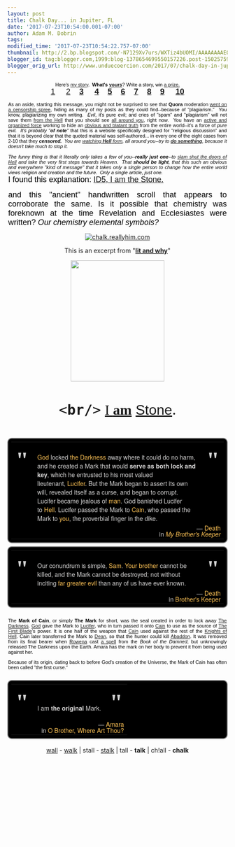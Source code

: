 ```yaml
---
layout: post
title: Chalk Day... in Jupiter, FL
date: '2017-07-23T10:54:00.001-07:00'
author: Adam M. Dobrin
tags: 
modified_time: '2017-07-23T10:54:22.757-07:00'
thumbnail: http://2.bp.blogspot.com/-N7129Xv7urs/WXTiz4bUOMI/AAAAAAAAEOY/oEDoGBQtc94BHF_8jkWO_t6FPJ_G4Tc6ACK4BGAYYCw/s72-c/image-762759.png
blogger_id: tag:blogger.com,1999:blog-1378654699550157226.post-1502575975738240683
blogger_orig_url: http://www.unduecoercion.com/2017/07/chalk-day-in-jupiter-fl.html
---
```


<div dir="ltr"><div class="gmail_quote"><div dir="ltr"><div class="gmail_quote"><div dir="ltr"><div class="gmail_quote"><div dir="ltr"><div style="text-align:left"><center style="color:rgb(0,0,0);font-family:Verdana,Arial,Helvetica,sans-serif"><div style="width:500px;text-align:justify"><div style="font-size:11px;text-align:center">Here&#39;s <a href="http://bit.ly/2tJnb8k" target="_blank">my story</a>.  <b>What&#39;s <a href="http://bit.ly/2sU9J1b" target="_blank">yours</a></b>? Write a story, win <a href="http://www.nobelprize.org/" target="_blank">a prize.</a><br></div><div style="font-size:11px;text-align:center"><a href="https://www.quora.com/If-Jesus-the-son-of-God-wrote-a-number-one-bestseller-today-what-TITLE-would-he-give-the-book-and-why" target="_blank"><a href="http://2.bp.blogspot.com/-N7129Xv7urs/WXTiz4bUOMI/AAAAAAAAEOY/oEDoGBQtc94BHF_8jkWO_t6FPJ_G4Tc6ACK4BGAYYCw/s1600/image-762759.png"><img src="../../2.bp.blogspot.com/-N7129Xv7urs/WXTiz4bUOMI/AAAAAAAAEOY/oEDoGBQtc94BHF_8jkWO_t6FPJ_G4Tc6ACK4BGAYYCw/s320/image-762759.png"  border="0" alt="" id="BLOGGER_PHOTO_ID_6446026347622185154" /></a></a><br></div><div style="text-align:center"><font size="4"><a href="https://www.quora.com/profile/Adam-Marshall-Dobrin" target="_blank">1</a> <b>    </b><a href="https://www.quora.com/profile/Adam-Marshall-Dobrin-1" target="_blank">2</a><b>    </b><b><a href="https://www.quora.com/Ive-found-that-jesus-is-a-personification-of-the-sun-who-can-prove-me-wrong" target="_blank">3</a> </b><b>    </b><b><a href="https://www.quora.com/If-the-5th-Seal-of-Christians-being-martyred-is-in-full-force-now-then-how-far-away-is-Jesus-from-opening-the-6th-Seal-of-Gods-wrath" target="_blank">4</a></b><b>    </b><b><a href="https://www.quora.com/Do-credible-historians-agree-that-the-man-named-Jesus-who-the-Christian-Bible-speaks-of-walked-the-earth-and-was-put-to-death-on-a-cross-by-Pilate-Roman-governor-of-Judea" target="_blank">5</a></b><b>    </b><b><a href="https://www.quora.com/What-are-some-ways-of-wiping-out-a-civilization-without-completely-destroying-the-planet-infrastructure-technology-etc" target="_blank">6</a></b><b>    </b><b><a href="https://www.quora.com/Did-Jesus-have-the-intelligence-of-God" target="_blank">7</a></b><b>    </b><b><a href="https://www.quora.com/Will-God-let-us-have-everything-we-want-in-heaven" target="_blank">8</a></b><b>    </b><b><a href="https://www.quora.com/If-Jesus-the-son-of-God-wrote-a-number-one-bestseller-today-what-TITLE-would-he-give-the-book-and-why" target="_blank">9</a></b><b>    </b><b> <a href="https://www.quora.com/Did-God-and-Jesus-use-telepathy" target="_blank">10</a></b></font></div><div style="font-size:11px;text-align:center"><br></div><div style="font-size:11px">As an aside, starting this message, you might not be surprised to see that <b>Quora</b> moderation <a href="http://censorship.lamc.la/" target="_blank">went on a censorship spree</a>, hiding as many of my posts as they could find--because of &quot;plagiarism.&quot;  You know, <span style="font-family:&quot;comic sans ms&quot;,sans-serif">plagiarizing my own writing</span>.  <em>Evil</em>, it&#39;s pure evil; and cries of &quot;spam&quot; and &quot;plagiarism&quot; will not save <span style="font-family:&quot;comic sans ms&quot;,sans-serif">them <a href="http://m.lamc.la/KEYNES.html" target="_blank">from the Hell</a> that you should see <a href="http://www.unduecoercion.com/2017/07/roe-v-wade.html" target="_blank">all around you</a>, right now</span>.  You have an <a href="http://www.lamc.la/2017/06/enders-game-prometheus-locke-and.html" target="_blank">active and organized force</a> working to hide an <a href="http://chalk.reallyhim.com/" target="_blank">obvious and blatant truth</a> from the entire world--it&#39;s a force of <em>pure evil.  It&#39;s probably &quot;<b>of note</b>&quot;</em> that this is a website specifically designed for &quot;religious discussion&quot; and that it is beyond clear that the quoted material was self-authored... in every one of the eight cases from 2-10 that they <i><b>censored.</b>  You are <a href="http://m.lamc.la/MUSTBEME.html" target="_blank">watching <b>Hell</b> form</a>, all around you--try to <b><a href="http://flint.lamc.la" target="_blank">do something</a></b>, because it doesn&#39;t take much to stop it.</i>   </div><div style="font-size:11px"><em> </em></div><div style="font-size:11px"><em>The funny thing is that it literally only takes a few of you--<strong>really just one</strong>--to <span style="text-decoration-line:underline"><a href="http://flint.lamc.la/" target="_blank">slam shut the doors of Hell</a></span> and take the very <span style="font-family:&quot;comic sans ms&quot;,sans-serif">first</span> steps towards Heaven.  That <strong>should be light</strong>, that this such an obvious and everywhere &quot;kind of message&quot; that it takes only a single person to change how the entire world views religion and creation and the future.  Only a single article, just one.</em></div></div></center></div><div style="text-align:center"><a href="https://www.quora.com/unanswered/What-are-the-7-stars-and-7-lampstands-of-Revelation-1-20" target="_blank"><a href="http://2.bp.blogspot.com/-2gUpMO5PA0o/WXTi0ADDFYI/AAAAAAAAEOg/71ZwWnblNBo1Q9aGZCE7thpxH2kLnPptACK4BGAYYCw/s1600/image-763864.png"><img src="../../2.bp.blogspot.com/-2gUpMO5PA0o/WXTi0ADDFYI/AAAAAAAAEOg/71ZwWnblNBo1Q9aGZCE7thpxH2kLnPptACK4BGAYYCw/s320/image-763864.png"  border="0" alt="" id="BLOGGER_PHOTO_ID_6446026349667882370" /></a></a></div><div style="text-align:center"><center style="color:rgb(0,0,0)"><div style="width:500px;text-align:justify"><div style="font-family:Verdana,Arial,Helvetica,sans-serif"><font size="4">I found this explanation: <a href="http://chalk.reallyhim.com/" target="_blank">ID5, I am the Stone.</a> </font></div><p><font size="4"><font face="Verdana, Arial, Helvetica, sans-serif">and this "ancient" handwritten scroll that appears to corroborate the same. </font><font face="comic sans ms, sans-serif">Is it possible that chemistry was foreknown at the time Revelation and Ecclesiastes were written?</font><font face="Verdana, Arial, Helvetica, sans-serif"> </font><em style="font-family:Verdana,Arial,Helvetica,sans-serif">Our chemistry elemental symbols?</em></font></p></div></center></div><p style="text-align:center"><a href="http://chalk.reallyhim.com" target="_blank"><img src="../../qph.ec.quoracdn.net/main-qimg-80edae1f4997e03a5f61fdf0fd834e0f" alt="chalk.reallyhim.com"></a></p><p style="text-align:center">This is an excerpt from &quot;<b><a href="https://www.amazon.com/know-adam-Adam-Marshall-Dobrin/dp/1517136318" target="_blank">lit and why</a></b>&quot;</p><p style="text-align:center"><a href="https://www.amazon.com/know-adam-Adam-Marshall-Dobrin/dp/1517136318" target="_blank"><img src="../../images-na.ssl-images-amazon.com/images/I/411d6uNwYtL._SX384_BO1,204,203,200_.jpg" width="214" height="277" style="margin-right:0px" alt=""></a><br></p><p style="text-align:center"><a href="http://1.bp.blogspot.com/-RDPtAHnUuBI/WXTi0Sz1udI/AAAAAAAAEOo/xTj20atKHh4FskNDMR6eFbmm1oyoyaGGQCK4BGAYYCw/s1600/chalk4-764869.jpg"><img src="../../1.bp.blogspot.com/-RDPtAHnUuBI/WXTi0Sz1udI/AAAAAAAAEOo/xTj20atKHh4FskNDMR6eFbmm1oyoyaGGQCK4BGAYYCw/s320/chalk4-764869.jpg"  border="0" alt="" id="BLOGGER_PHOTO_ID_6446026354704366034" /></a><br><a href="http://3.bp.blogspot.com/-rmoBieF_ZOg/WXTi0nTaIJI/AAAAAAAAEOw/j9w3E8gS9LMXmRLn8anqelc47iMSyY0vwCK4BGAYYCw/s1600/chalk3-765772.jpg"><img src="../../3.bp.blogspot.com/-rmoBieF_ZOg/WXTi0nTaIJI/AAAAAAAAEOw/j9w3E8gS9LMXmRLn8anqelc47iMSyY0vwCK4BGAYYCw/s320/chalk3-765772.jpg"  border="0" alt="" id="BLOGGER_PHOTO_ID_6446026360205484178" /></a><br><a href="http://2.bp.blogspot.com/-ZaK8XqSruLk/WXTi06sw9NI/AAAAAAAAEO4/6stAs9Wvtzcop1jfKXZBJW3l7E1KKRjDQCK4BGAYYCw/s1600/chalk2-766768.jpg"><img src="../../2.bp.blogspot.com/-ZaK8XqSruLk/WXTi06sw9NI/AAAAAAAAEO4/6stAs9Wvtzcop1jfKXZBJW3l7E1KKRjDQCK4BGAYYCw/s320/chalk2-766768.jpg"  border="0" alt="" id="BLOGGER_PHOTO_ID_6446026365412111570" /></a><br><a href="http://4.bp.blogspot.com/-DcKGqsofQPE/WXTi1Fg9BwI/AAAAAAAAEPA/t9l602GtaYcK4gb7mMgyJH0T7ZKz6W2CQCK4BGAYYCw/s1600/chalk1-767707.jpg"><img src="../../4.bp.blogspot.com/-DcKGqsofQPE/WXTi1Fg9BwI/AAAAAAAAEPA/t9l602GtaYcK4gb7mMgyJH0T7ZKz6W2CQCK4BGAYYCw/s320/chalk1-767707.jpg"  border="0" alt="" id="BLOGGER_PHOTO_ID_6446026368315361026" /></a><br>​<br></p><p style="text-align:center"><font size="6"><font face="monospace, monospace">&lt;<b>br/</b>&gt;</font> <a href="http://hadragonbreath.blogspot.com/2017/07/fwd-saint-one.html" target="_blank"><font face="times new roman, serif">I <b>am</b></font></a> <a href="http://chalk.reallyhim.com/" target="_blank"><font face="arial black, sans-serif">Stone</font></a>.</font><br></p><p style="text-align:center"></p><div style="text-align:center"><a href="http://3.bp.blogspot.com/-v5xUXNAoDg0/WXTi1XMXKYI/AAAAAAAAEPI/OS8Gkuz8PHEmWtxFUhW9hBnP2xvBTbBdgCK4BGAYYCw/s1600/image-768477.png"><img src="../../3.bp.blogspot.com/-v5xUXNAoDg0/WXTi1XMXKYI/AAAAAAAAEPI/OS8Gkuz8PHEmWtxFUhW9hBnP2xvBTbBdgCK4BGAYYCw/s320/image-768477.png"  border="0" alt="" id="BLOGGER_PHOTO_ID_6446026373060831618" /></a></div><p></p><p style="text-align:center"></p><div style="text-align:center"><a href="https://www.quora.com/What-is-the-Mark-of-Cain-and-has-anyone-seen-it" target="_blank"><a href="http://1.bp.blogspot.com/-IaOEqKp7hOI/WXTi1dnBQoI/AAAAAAAAEPQ/0apHJnfAdU8kEuCyW70_tbLWGOundu86QCK4BGAYYCw/s1600/image-769397.png"><img src="../../1.bp.blogspot.com/-IaOEqKp7hOI/WXTi1dnBQoI/AAAAAAAAEPQ/0apHJnfAdU8kEuCyW70_tbLWGOundu86QCK4BGAYYCw/s320/image-769397.png"  border="0" alt="" id="BLOGGER_PHOTO_ID_6446026374783255170" /></a><br></a></div><div style="text-align:center"><br></div><div style="text-align:center"><table style="color:rgb(213,212,212);font-family:&quot;Helvetica Neue&quot;,Helvetica,Arial,sans-serif;font-size:14px;text-align:start;background-color:rgb(0,0,0);margin:0px auto;border:2px solid grey;border-radius:10px;padding:0.5em"><tbody><tr><td style="vertical-align:top;width:20px;color:lightgrey;font-size:40pt;font-family:serif;font-weight:bold;padding:10px">"</td><td style="vertical-align:top;padding:4px 10px"><br><a href="http://supernatural.wikia.com/wiki/God" title="God" style="border:0px;font-style:inherit;font-weight:inherit;margin:0px;padding:0px;vertical-align:baseline;text-decoration-line:none;color:rgb(254,195,86)" target="_blank">God</a> locked <a href="http://supernatural.wikia.com/wiki/The_Darkness" title="The Darkness" style="border:0px;font-style:inherit;font-weight:inherit;margin:0px;padding:0px;vertical-align:baseline;text-decoration-line:none;color:rgb(254,195,86)" target="_blank">the Darkness</a> away where it could do no harm, and he created a Mark that would <b>serve as both lock and key</b>, which he entrusted to his most valued lieutenant, <a href="http://supernatural.wikia.com/wiki/Lucifer" title="Lucifer" style="border:0px;font-style:inherit;font-weight:inherit;margin:0px;padding:0px;vertical-align:baseline;text-decoration-line:none;color:rgb(254,195,86)" target="_blank">Lucifer</a>. But the Mark began to assert its own will, revealed itself as a curse, and began to corrupt. Lucifer became jealous of <a href="http://supernatural.wikia.com/wiki/Humans" title="Humans" style="border:0px;font-style:inherit;font-weight:inherit;margin:0px;padding:0px;vertical-align:baseline;text-decoration-line:none;color:rgb(254,195,86)" target="_blank">man</a>. God banished Lucifer to <a href="http://supernatural.wikia.com/wiki/Hell" title="Hell" style="border:0px;font-style:inherit;font-weight:inherit;margin:0px;padding:0px;vertical-align:baseline;text-decoration-line:none;color:rgb(254,195,86)" target="_blank">Hell</a>. Lucifer passed the Mark to <a href="http://supernatural.wikia.com/wiki/Cain" title="Cain" style="border:0px;font-style:inherit;font-weight:inherit;margin:0px;padding:0px;vertical-align:baseline;text-decoration-line:none;color:rgb(254,195,86)" target="_blank">Cain</a>, who passed the Mark to <a href="http://supernatural.wikia.com/wiki/Dean_Winchester" title="Dean Winchester" style="border:0px;font-style:inherit;font-weight:inherit;margin:0px;padding:0px;vertical-align:baseline;text-decoration-line:none;color:rgb(254,195,86)" target="_blank">you</a>, the proverbial finger in the dike.</td><td style="vertical-align:top;width:20px;color:lightgrey;font-size:40pt;font-family:serif;font-weight:bold;padding:10px">"</td></tr><tr><td></td><td colspan="2" style="vertical-align:top"><div style="border:0px;font-style:inherit;font-weight:inherit;margin:0px;padding:0px;vertical-align:baseline;line-height:1em;text-align:right"><cite style="border:0px;font-style:normal;font-weight:inherit;margin:0px;padding:0px;vertical-align:baseline">— <a href="http://supernatural.wikia.com/wiki/Death" title="Death" style="border:0px;font-style:inherit;font-weight:inherit;margin:0px;padding:0px;vertical-align:baseline;text-decoration-line:none;color:rgb(254,195,86)" target="_blank">Death</a><br>in <i style="border:0px;font-weight:inherit;margin:0px;padding:0px;vertical-align:baseline"><a href="http://supernatural.wikia.com/wiki/My_Brother%27s_Keeper" title="My Brother&#39;s Keeper" class="m_2475911249227082476gmail-m_6621185779603652953m_3012664782246994523gmail-mw-redirect" style="border:0px;font-style:inherit;font-weight:inherit;margin:0px;padding:0px;vertical-align:baseline;text-decoration-line:none;color:rgb(254,195,86)" target="_blank">My Brother&#39;s Keeper</a></i></cite></div></td></tr></tbody></table><p style="border:0px;margin:0.4em 0px 0.5em;padding:0px;vertical-align:baseline;color:rgb(213,212,212);font-family:&quot;Helvetica Neue&quot;,Helvetica,Arial,sans-serif;font-size:14px;text-align:start;background-color:rgb(0,0,0)"></p><table style="color:rgb(213,212,212);font-family:&quot;Helvetica Neue&quot;,Helvetica,Arial,sans-serif;font-size:14px;text-align:start;background-color:rgb(0,0,0);margin:0px auto;border:2px solid grey;border-radius:10px;padding:0.5em"><tbody><tr><td style="vertical-align:top;width:20px;color:lightgrey;font-size:40pt;font-family:serif;font-weight:bold;padding:10px">"</td><td style="vertical-align:top;padding:4px 10px"><br>Our conundrum is simple, <a href="http://supernatural.wikia.com/wiki/Sam_Winchester" title="Sam Winchester" style="border:0px;font-style:inherit;font-weight:inherit;margin:0px;padding:0px;vertical-align:baseline;text-decoration-line:none;color:rgb(254,195,86)" target="_blank">Sam</a>. <a href="http://supernatural.wikia.com/wiki/Dean_Winchester" title="Dean Winchester" style="border:0px;font-style:inherit;font-weight:inherit;margin:0px;padding:0px;vertical-align:baseline;text-decoration-line:none;color:rgb(254,195,86)" target="_blank">Your brother</a> cannot be killed, and the Mark cannot be destroyed; not without inciting <a href="http://supernatural.wikia.com/wiki/The_Darkness" title="The Darkness" style="border:0px;font-style:inherit;font-weight:inherit;margin:0px;padding:0px;vertical-align:baseline;text-decoration-line:none;color:rgb(254,195,86)" target="_blank">far greater evil</a> than any of us have ever known.</td><td style="vertical-align:top;width:20px;color:lightgrey;font-size:40pt;font-family:serif;font-weight:bold;padding:10px">"</td></tr><tr><td></td><td colspan="2" style="vertical-align:top"><div style="border:0px;font-style:inherit;font-weight:inherit;margin:0px;padding:0px;vertical-align:baseline;line-height:1em;text-align:right"><cite style="border:0px;font-style:normal;font-weight:inherit;margin:0px;padding:0px;vertical-align:baseline">— <a href="http://supernatural.wikia.com/wiki/Death" title="Death" style="border:0px;font-style:inherit;font-weight:inherit;margin:0px;padding:0px;vertical-align:baseline;text-decoration-line:none;color:rgb(254,195,86)" target="_blank">Death</a><br>in <a href="http://supernatural.wikia.com/wiki/Brother%27s_Keeper" title="Brother&#39;s Keeper" style="border:0px;font-style:inherit;font-weight:inherit;margin:0px;padding:0px;vertical-align:baseline;text-decoration-line:none;color:rgb(254,195,86)" target="_blank">Brother&#39;s Keeper</a></cite></div></td></tr></tbody></table><center style="color:rgb(0,0,0);font-family:Verdana,Arial,Helvetica,sans-serif;font-size:11px"><div style="width:500px;text-align:justify"><p><br>The <strong>Mark of Cain</strong>, or simply <strong>The Mark</strong> for short, was the seal created in order to lock away <a title="The Darkness" href="http://supernatural.wikia.com/wiki/The_Darkness" target="_blank">The Darkness</a>. <a title="God" href="http://supernatural.wikia.com/wiki/God" target="_blank">God</a> gave the Mark to <a title="Lucifer" href="http://supernatural.wikia.com/wiki/Lucifer" target="_blank">Lucifer</a>, who in turn passed it onto <a title="Cain" href="http://supernatural.wikia.com/wiki/Cain" target="_blank">Cain</a> to use as the source of <a title="The First Blade" href="http://supernatural.wikia.com/wiki/The_First_Blade" target="_blank">The First Blade</a>&#39;s power. It is one half of the weapon that <a title="Cain" href="http://supernatural.wikia.com/wiki/Cain" target="_blank">Cain</a> used against the rest of the <a class="m_2475911249227082476gmail-m_6621185779603652953m_3012664782246994523gmail-mw-redirect" title="Knights of Hell" href="http://supernatural.wikia.com/wiki/Knights_of_Hell" target="_blank">Knights of Hell</a>. Cain later transferred the Mark to <a title="Dean Winchester" href="http://supernatural.wikia.com/wiki/Dean_Winchester" target="_blank">Dean</a>, so that the hunter could kill <a title="Abaddon" href="http://supernatural.wikia.com/wiki/Abaddon" target="_blank">Abaddon</a>. It was removed from its final bearer when <a class="m_2475911249227082476gmail-m_6621185779603652953m_3012664782246994523gmail-mw-redirect" title="Rowena" href="http://supernatural.wikia.com/wiki/Rowena" target="_blank">Rowena</a> cast <a title="Mark of Cain Removal Spell" href="http://supernatural.wikia.com/wiki/Mark_of_Cain_Removal_Spell" target="_blank">a spell</a> from the <em>Book of the Damned</em>, but unknowingly released The Darkness upon the Earth. Amara has the mark on her body to prevent it from being used against her.</p><p>Because of its origin, dating back to before God&#39;s creation of the Universe, the Mark of Cain has often been called &quot;the first curse.&quot;</p>﻿​</div></center><table style="color:rgb(213,212,212);font-family:&quot;Helvetica Neue&quot;,Helvetica,Arial,sans-serif;font-size:14px;text-align:start;background-color:rgb(0,0,0);margin:0px auto;border:2px solid grey;border-radius:10px;padding:0.5em"><tbody><tr><td style="vertical-align:top;width:20px;color:lightgrey;font-size:40pt;font-family:serif;font-weight:bold;padding:10px">"</td><td style="vertical-align:top;padding:4px 10px"><br><br>I am <b>the original</b> Mark.</td><td style="vertical-align:top;width:20px;color:lightgrey;font-size:40pt;font-family:serif;font-weight:bold;padding:10px">"</td></tr><tr><td></td><td colspan="2" style="vertical-align:top"><div style="border:0px;font-style:inherit;font-weight:inherit;margin:0px;padding:0px;vertical-align:baseline;line-height:1em;text-align:right"><cite style="border:0px;font-style:normal;font-weight:inherit;margin:0px;padding:0px;vertical-align:baseline">— <a href="http://supernatural.wikia.com/wiki/The_Darkness" title="The Darkness" style="border:0px;font-style:inherit;font-weight:inherit;margin:0px;padding:0px;vertical-align:baseline;text-decoration-line:none;color:rgb(254,195,86)" target="_blank">Amara</a><br>in <a href="http://supernatural.wikia.com/wiki/O_Brother,_Where_Art_Thou%3F" title="O Brother, Where Art Thou?" style="border:0px;font-style:inherit;font-weight:inherit;margin:0px;padding:0px;vertical-align:baseline;text-decoration-line:none;color:rgb(254,195,86)" target="_blank">O Brother, Where Art Thou?</a></cite></div></td></tr></tbody></table><br></div><div style="text-align:center"><a href="https://www.youtube.com/watch?v=YR5ApYxkU-U">wall</a> - <a href="https://www.youtube.com/watch?v=VJcGi4-n_Yw">walk</a> | stall - <a href="http://uni.reallyhim.com">stalk</a> | tall - <b>talk</b> | ch!all - <b>chalk</b></div><div style="text-align:center"><br></div><p></p><p style="text-align:center"><br></p><p style="text-align:center"><br>​<br></p><p style="text-align:center"><br></p></div><div hspace="streak-pt-mark" style="max-height:1px"><img alt="" style="width:0px;max-height:0px;overflow:hidden" src="../../mailfoogae.appspot.com/t?sender=abWFsdmVyZGVAaGFsbG93ZWQuZ3E%253D&amp;type=zerocontent&amp;guid=12f3bf2e-2eb6-4dd3-8544-e6414cdec2f4"><font color="#ffffff" size="1">ᐧ</font></div>  </div><br></div>  </div><br></div><div hspace="streak-pt-mark" style="max-height:1px"><img alt="" style="width:0px;max-height:0px;overflow:hidden" src="../../mailfoogae.appspot.com/t?sender=abWFsdmVyZGVAaGFsbG93ZWQuZ3E%253D&amp;type=zerocontent&amp;guid=7f2ffa53-588a-4c6a-81de-c89897f1e88f"><font color="#ffffff" size="1">ᐧ</font></div>  </div><br></div><div hspace="streak-pt-mark" style="max-height:1px"><img alt="" style="width:0px;max-height:0px;overflow:hidden" src="../../mailfoogae.appspot.com/t?sender=abWFsdmVyZGVAaGFsbG93ZWQuZ3E%253D&amp;type=zerocontent&amp;guid=6c7809d8-44c3-4e88-aec8-cd0ef88952ce"><font color="#ffffff" size="1">ᐧ</font></div>  